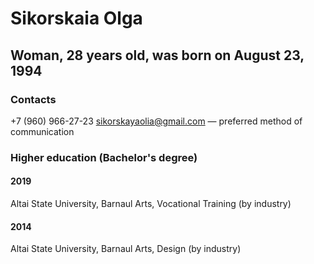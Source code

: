 # Sikorskaia Olga
## Woman, 28 years old, was born on August 23, 1994
### Contacts
+7 (960) 966-27-23
sikorskayaolia@gmail.com — preferred method of communication
### Higher education (Bachelor's degree)
#### 2019
Altai State University, Barnaul
Arts, Vocational Training (by industry)

#### 2014
Altai State University, Barnaul
Arts, Design (by industry)
